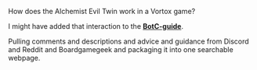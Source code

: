 How does the Alchemist Evil Twin work in a Vortox game?

I might have added that interaction to the **[BotC-guide](https://raw.githack.com/cfailde/BotC-guide/28d4ba2f2b0a12ea78c7bf1b046afe1d198907b6/BotC%20Guide.html)**.

Pulling comments and descriptions and advice and guidance from Discord and Reddit and Boardgamegeek and packaging it into one searchable webpage.
